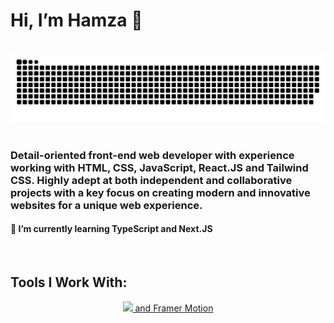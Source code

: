 # Hi, I’m Hamza 👋

<br>

<!--- snake -->
<div align="center">
  <img  src="https://github.com/1999AZZAR/1999AZZAR/blob/main/resources/img/grid-snake.svg"
       alt="snake" /></a>
</div>

<br>

### Detail-oriented front-end web developer with experience working with HTML, CSS, JavaScript, React.JS and Tailwind CSS. Highly adept at both independent and collaborative projects with a key focus on creating modern and innovative websites for a unique web experience.

#### 🌱 I’m currently learning TypeScript and Next.JS

<br>

## Tools I Work With:
<p align="center">
  <a href="https://skillicons.dev">
    <img src="https://skillicons.dev/icons?i=html,css,javascript,react,nextjs,typescript,tailwind,bootstrap,motion,figma,perline=14" /> and Framer Motion
  </a>
</p>



